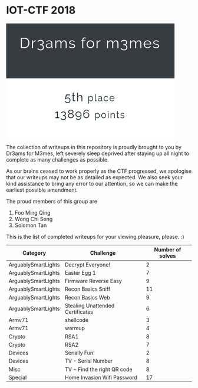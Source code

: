 # IOT-CTF 2018


![](img/iot_ctf2018_team_name.png)

The collection of writeups in this repository is proudly brought to you by Dr3ams for M3mes, left severely sleep deprived after staying up all night to complete as many challenges as possible.

As our brains ceased to work properly as the CTF progressed, we apologise that our writeups may not be as detailed as expected. We also seek your kind assistance to bring any error to our attention, so we can make the earliest possible amendment.

The proud members of this group are

1. Foo Ming Qing
2. Wong Chi Seng
3. Solomon Tan


This is the list of completed writeups for your viewing pleasure, please. :)

| Category | Challenge | Number of solves |
| --- | --- | --- |
| ArguablySmartLights | Decrypt Everyone! | 2 |
| ArguablySmartLights | Easter Egg 1 | 7 |
| ArguablySmartLights | Firmware Reverse Easy | 9 |
| ArguablySmartLights | Recon Basics Sniff | 11 |
| ArguablySmartLights | Recon Basics Web | 9 |
| ArguablySmartLights | Stealing Unattended Certificates | 6 |
| Armv71 | shellcode | 3 |
| Armv71 | warmup | 4 |
| Crypto | RSA1 | 8 |
| Crypto | RSA2 | 7 |
| Devices | Serially Fun! | 2 |
| Devices | TV - Serial Number | 8 |
| Misc | TV - Find the right QR code | 8 |
| Special | Home Invasion Wifi Password | 17 |
